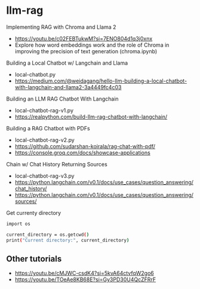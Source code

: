 # llm-rag
Implementing RAG with Chroma and Llama 2
- https://youtu.be/c02FEBTukwM?si=7ENO804d1q3j0xnx
- Explore how word embeddings work and the role of Chroma in improving the precision of text generation (chroma.ipynb)

Building a Local Chatbot w/ Langchain and Llama
- local-chatbot.py
- https://medium.com/@weidagang/hello-llm-building-a-local-chatbot-with-langchain-and-llama2-3a4449fc4c03

Building an LLM RAG Chatbot With Langchain
- local-chatbot-rag-v1.py
- https://realpython.com/build-llm-rag-chatbot-with-langchain/

Building a RAG Chatbot with PDFs
- local-chatbot-rag-v2.py
- https://github.com/sudarshan-koirala/rag-chat-with-pdf/
- https://console.groq.com/docs/showcase-applications

Chain w/ Chat History Returning Sources
- local-chatbot-rag-v3.py
- https://python.langchain.com/v0.1/docs/use_cases/question_answering/chat_history/
- https://python.langchain.com/v0.1/docs/use_cases/question_answering/sources/

Get currenty directory
```bash
import os

current_directory = os.getcwd()
print("Current directory:", current_directory)

```

## Other tutorials
- https://youtu.be/cMJWC-csdK4?si=5kvA64ctvfqW2go6
- https://youtu.be/TOeAe8KB68E?si=Gy3PD30U4QcZFRrF